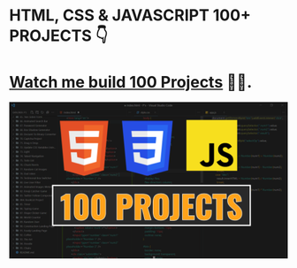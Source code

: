 # HTML, CSS & JAVASCRIPT 100+ PROJECTS 👇

# [Watch me build 100 Projects](https://www.youtube.com/watch?v=XrwsMN2IWnE) 🤘🥂.

![Course Thumbnail](/thumb.png)
